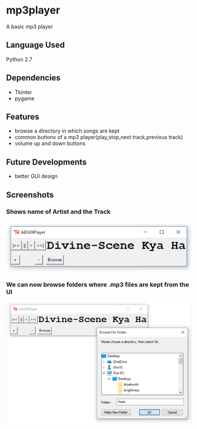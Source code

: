 # mp3player
A basic mp3 player 
## Language Used
Python 2.7
## Dependencies
* Tkinter
* pygame

## Features
* browse a directory in which songs are kept
* common buttons of a mp3 player(play,stop,next track,previous track)
* volume up and down buttons

## Future Developments
* better GUI design

## Screenshots
### Shows name of Artist and the Track  
![mp3img](p2.png)
### We can now browse folders where .mp3 files are kept from the UI
![imgmp3](p1.png)

